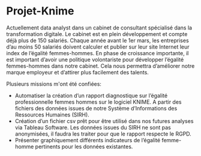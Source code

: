 # Projet-Knime
Actuellement data analyst dans un cabinet de consultant spécialisé dans la transformation digitale. Le cabinet est en plein développement et compte déjà plus de 150 salariés.
Chaque année avant le 1er mars, les entreprises d’au moins 50 salariés doivent calculer et publier sur leur site Internet leur index de l’égalité femmes-hommes. 
En phase de croissance importante, il est important d’avoir une politique volontariste pour développer l’égalité femmes-hommes dans notre cabinet. Cela nous permettra d’améliorer notre marque employeur et d’attirer plus facilement des talents.

Plusieurs missions m'ont été confiées:
- Automatiser la création d’un rapport diagnostique sur l’égalité professionnelle femmes hommes sur le logiciel KNIME. A partir des fichiers des données issues de notre Système d’Informations des Ressources Humaines (SIRH). 
- Création d’un fichier csv prêt pour être utilisé dans nos futures analyses via Tableau Software. Les données issues du SIRH ne sont pas anonymisées, il faudra les traiter pour que le rapport respecte le RGPD.
- Présenter graphiquement différents indicateurs de l’égalité femme-homme pertinents pour les données existantes.


